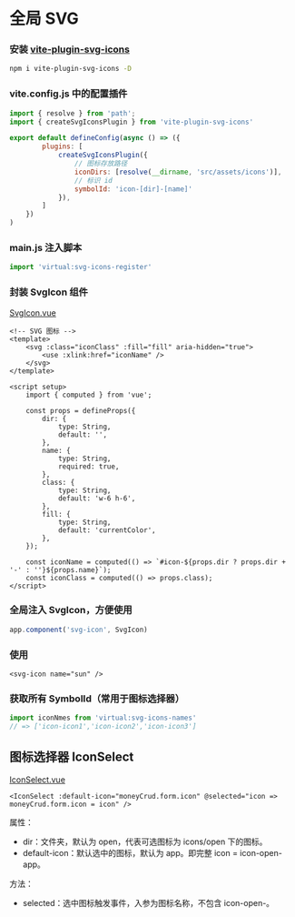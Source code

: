 # 全局 SVG

### 安装 [vite-plugin-svg-icons](https://github.com/vbenjs/vite-plugin-svg-icons)

```bash
npm i vite-plugin-svg-icons -D
```

### vite.config.js 中的配置插件

```js
import { resolve } from 'path';
import { createSvgIconsPlugin } from 'vite-plugin-svg-icons'

export default defineConfig(async () => ({
        plugins: [
            createSvgIconsPlugin({
                // 图标存放路径
                iconDirs: [resolve(__dirname, 'src/assets/icons')],
                // 标识 id
                symbolId: 'icon-[dir]-[name]'
            }),
        ]
    })
)
```

### main.js 注入脚本
```js
import 'virtual:svg-icons-register'
```

### 封装 SvgIcon 组件
[SvgIcon.vue](../src/components/SvgIcon.vue)

```vue
<!-- SVG 图标 -->
<template>
    <svg :class="iconClass" :fill="fill" aria-hidden="true">
        <use :xlink:href="iconName" />
    </svg>
</template>

<script setup>
    import { computed } from 'vue';

    const props = defineProps({
        dir: {
            type: String,
            default: '',
        },
        name: {
            type: String,
            required: true,
        },
        class: {
            type: String,
            default: 'w-6 h-6',
        },
        fill: {
            type: String,
            default: 'currentColor',
        },
    });

    const iconName = computed(() => `#icon-${props.dir ? props.dir + '-' : ''}${props.name}`);
    const iconClass = computed(() => props.class);
</script>
```

### 全局注入 SvgIcon，方便使用

```js
app.component('svg-icon', SvgIcon)
```

### 使用

```vue
<svg-icon name="sun" />
```

### 获取所有 SymbolId（常用于图标选择器）
```js
import iconNmes from 'virtual:svg-icons-names'
// => ['icon-icon1','icon-icon2','icon-icon3']
```

## 图标选择器 IconSelect
[IconSelect.vue](../src/components/IconSelect.vue)

```vue
<IconSelect :default-icon="moneyCrud.form.icon" @selected="icon => moneyCrud.form.icon = icon" />
```

属性：
- dir：文件夹，默认为 open，代表可选图标为 icons/open 下的图标。
- default-icon：默认选中的图标，默认为 app。即完整 icon = icon-open-app。

方法：
- selected：选中图标触发事件，入参为图标名称，不包含 icon-open-。